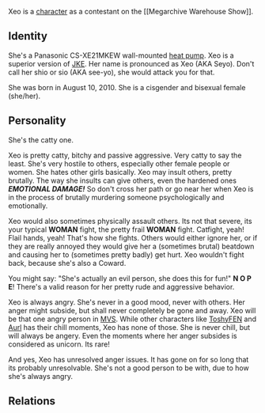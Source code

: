 Xeo is a [character](Characters) as a contestant on the [[Megarchive Warehouse Show]].

## Identity

She's a Panasonic CS-XE21MKEW wall-mounted [heat pump](Air%20Conditioners.md). Xeo is a superior version of [JKE](JKE.md). Her name is pronounced as Xeo (AKA Seyo). Don't call her shio or sio (AKA see-yo), she would attack you for that.

She was born in August 10, 2010. She is a cisgender and bisexual female (she/her).

## Personality

She's the catty one.

Xeo is pretty catty, bitchy and passive aggressive. Very catty to say the least. She's very hostile to others, especially other female people or women. She hates other girls basically. Xeo may insult others, pretty brutally. The way she insults can give others, even the hardened ones ***EMOTIONAL DAMAGE!*** So don't cross her path or go near her when Xeo is in the process of brutally murdering someone psychologically and emotionally.

Xeo would also sometimes physically assault others. Its not that severe, its your typical **WOMAN** fight, the pretty frail **WOMAN** fight. Catfight, yeah! Flail hands, yeah! That's how she fights. Others would either ignore her, or if they are really annoyed they would give her a (sometimes brutal) beatdown and causing her to (sometimes pretty badly) get hurt. Xeo wouldn't fight back, because she's also a Coward.

You might say: "She's actually an evil person, she does this for fun!" **N O P E**! There's a valid reason for her pretty rude and aggressive behavior.

Xeo is always angry. She's never in a good mood, never with others. Her anger might subside, but shall never completely be gone and away. Xeo will be that one angry person in [MVS](Megarchive%20Warehouse%20Show.md). While other characters like [ToshyFEN](ToshyFEN.md) and [Aurl](Aurl.md) has their chill moments, Xeo has none of those. She is never chill, but will always be angery. Even the moments where her anger subsides is considered as unicorn. Its rare!

And yes, Xeo has unresolved anger issues. It has gone on for so long that its probably unresolvable. She's not a good person to be with, due to how she's always angry.

## Relations
